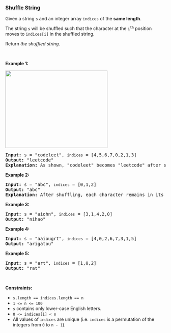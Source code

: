 ### [Shuffle String](https://leetcode.com/problems/shuffle-string)

<p>Given a string <code>s</code>&nbsp;and an integer array <code>indices</code> of the <strong>same length</strong>.</p>

<p>The string <code>s</code> will be shuffled such that the character at the <code>i<sup>th</sup></code> position moves to&nbsp;<code>indices[i]</code> in the shuffled string.</p>

<p>Return <em>the shuffled string</em>.</p>

<p>&nbsp;</p>
<p><strong>Example 1:</strong></p>
<img alt="" src="https://assets.leetcode.com/uploads/2020/07/09/q1.jpg" style="width: 321px; height: 243px;" />
<pre>
<strong>Input:</strong> s = &quot;codeleet&quot;, <code>indices</code> = [4,5,6,7,0,2,1,3]
<strong>Output:</strong> &quot;leetcode&quot;
<strong>Explanation:</strong> As shown, &quot;codeleet&quot; becomes &quot;leetcode&quot; after shuffling.
</pre>

<p><strong>Example 2:</strong></p>

<pre>
<strong>Input:</strong> s = &quot;abc&quot;, <code>indices</code> = [0,1,2]
<strong>Output:</strong> &quot;abc&quot;
<strong>Explanation:</strong> After shuffling, each character remains in its position.
</pre>

<p><strong>Example 3:</strong></p>

<pre>
<strong>Input:</strong> s = &quot;aiohn&quot;, <code>indices</code> = [3,1,4,2,0]
<strong>Output:</strong> &quot;nihao&quot;
</pre>

<p><strong>Example 4:</strong></p>

<pre>
<strong>Input:</strong> s = &quot;aaiougrt&quot;, <code>indices</code> = [4,0,2,6,7,3,1,5]
<strong>Output:</strong> &quot;arigatou&quot;
</pre>

<p><strong>Example 5:</strong></p>

<pre>
<strong>Input:</strong> s = &quot;art&quot;, <code>indices</code> = [1,0,2]
<strong>Output:</strong> &quot;rat&quot;
</pre>

<p>&nbsp;</p>
<p><strong>Constraints:</strong></p>

<ul>
	<li><code>s.length == indices.length == n</code></li>
	<li><code>1 &lt;= n &lt;= 100</code></li>
	<li><code>s</code> contains only lower-case English letters.</li>
	<li><code>0 &lt;= indices[i] &lt;&nbsp;n</code></li>
	<li>All values of <code>indices</code> are unique (i.e. <code>indices</code> is a permutation of the integers from <code>0</code> to <code>n - 1</code>).</li>
</ul>
